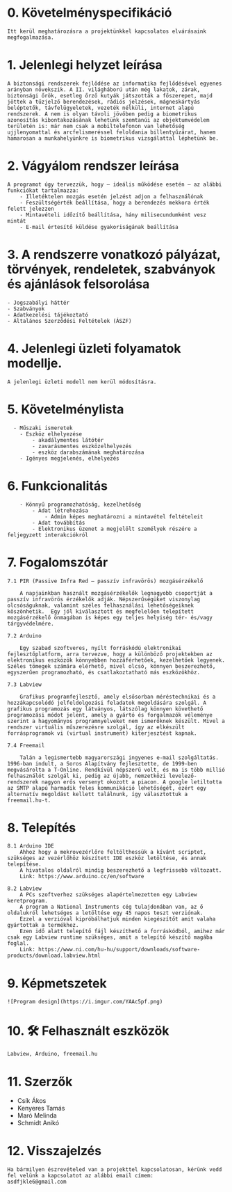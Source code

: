 # 0. Követelményspecifikáció
    Itt kerül meghatározásra a projektünkkel kapcsolatos elvárásaink megfogalmazása.

# 1. Jelenlegi helyzet leírása
    A biztonsági rendszerek fejlődése az informatika fejlődésével egyenes arányban növekszik. A II. világháború után még lakatok, zárak, biztonsági őrök, esetleg őrző kutyák játszották a főszerepet, majd jöttek a tűzjelző berendezések, rádiós jelzések, mágneskártyás beléptetők, távfelügyeletek, vezeték nélküli, internet alapú rendszerek. A nem is olyan távoli jövőben pedig a biometrikus azonosítás kibontakozásának lehetünk szemtanúi az objektumvédelem területén is: már nem csak a mobiltelefonon van lehetőség ujjlenyomattal és arcfelismeréssel feloldania billentyűzárat, hanem hamarosan a munkahelyünkre is biometrikus vizsgálattal léphetünk be.
    
# 2. Vágyálom rendszer leírása
    A programot úgy tervezzük, hogy – ideális működése esetén – az alábbi funkciókat tartalmazza:
        - Illetéktelen mozgás esetén jelzést adjon a felhasználónak
        - Feszültségérték beállítása, hogy a berendezés mekkora érték felett jelezzen
        - Mintavételi időzítő beállítása, hány milisecundumként vesz mintát
        - E-mail értesítő küldése gyakoriságának beállítása

# 3. A rendszerre vonatkozó pályázat, törvények, rendeletek, szabványok és ajánlások felsorolása
    - Jogszabályi háttér
    - Szabványok
	- Adatkezelési tájékoztató
	- Általános Szerződési Feltételek (ÁSZF)

# 4. Jelenlegi üzleti folyamatok modellje.
    A jelenlegi üzleti modell nem kerül módosításra.

# 5. Követelménylista
      - Műszaki ismeretek
        - Eszköz elhelyezése
            - akadálymentes látótér
            - zavarásmentes eszközelhelyezés
            - eszköz darabszámának meghatározása
        - Igényes megjelenés, elhelyezés

# 6. Funkcionalitás
        - Könnyű programozhatóság, kezelhetőség
            - Adat létrehozása
                - Admin képes meghatározni a mintavétel feltételeit
            - Adat továbbítás
            - Elektronikus üzenet a megjelölt személyek részére a feljegyzett interakciókról

# 7. Fogalomszótár
    7.1 PIR (Passive Infra Red – passzív infravörös) mozgásérzékelő

        A napjainkban használt mozgásérzékelők legnagyobb csoportját a passzív infravörös érzékelők adják. Népszerűségüket viszonylag olcsóságuknak, valamint széles felhasználási lehetőségeiknek köszönhetik.  Egy jól kiválasztott és megfelelően telepített mozgásérzékelő önmagában is képes egy teljes helyiség tér- és/vagy tárgyvédelmére.     
    
    7.2 Arduino
        
        Egy szabad szoftveres, nyílt forráskódú elektronikai fejlesztőplatform, arra tervezve, hogy a különböző projektekben az elektronikus eszközök könnyebben hozzáférhetőek, kezelhetőek legyenek. Széles tömegek számára elérhető, mivel olcsó, könnyen beszerezhető, egyszerűen programozható, és csatlakoztatható más eszközökhöz.

    7.3 Labview

        Grafikus programfejlesztő, amely elsősorban méréstechnikai és a hozzákapcsolódó jelfeldolgozási feladatok megoldására szolgál. A grafikus programozás egy látványos, látszólag könnyen követhető programozási módot jelent, amely a gyártó és forgalmazók véleménye szerint a hagyományos programnyelveket nem ismerőknek készült. Mivel a rendszer virtuális műszerezésre szolgál, így az elkészült forrásprogramok vi (virtual instrument) kiterjesztést kapnak.

    7.4 Freemail
       
        Talán a legismertebb magyarországi ingyenes e-mail szolgáltatás. 1996-ban indult, a Soros Alapítvány fejlesztette, de 1999-ben megvásárolta a T-Online. Rendkívül népszerű volt, és ma is több millió felhasználót szolgál ki, pedig az újabb, nemzetközi levelező-rendszerek nagyon erős versenyt okozott a piacon. A google letiltotta az SMTP alapú harmadik feles kommunikáció lehetőségét, ezért egy alternatív megoldást kellett találnunk, így választottuk a freemail.hu-t.

# 8. Telepítés
    8.1 Arduino IDE
        Ahhoz hogy a mekrovezérlőre feltölthessük a kívánt scriptet, szükséges az vezérlőhöz készített IDE eszköz letöltése, és annak telepítése.
        A hivatalos oldalról mindig beszerezhető a legfrissebb változatt.
        Link: https://www.arduino.cc/en/software
    
    8.2 Labview
        A PCs szoftverhez szükséges alapértelmezetten egy Labview keretprogram.
        A program a National Instruments cég tulajdonában van, az ő oldalukról lehetséges a letöltése egy 45 napos teszt verziónak.
        Ezzel a verzióval kipróbálhatjuk minden kiegészítőt amit valaha gyártottak a termékhez.
        Ezen idő alatt telepítő fájl készíthető a forráskódból, amihez már csak egy Labview runtime szükséges, amit a telepítő készítő magába foglal.
        Link: https://www.ni.com/hu-hu/support/downloads/software-products/download.labview.html

# 9. Képmetszetek

    ![Program design](https://i.imgur.com/YAAc5pf.png)

# 10. 🛠 Felhasznált eszközök
    Labview, Arduino, freemail.hu

# 11. Szerzők

- Csík Ákos
- Kenyeres Tamás 
- Maró Melinda
- Schmidt Anikó

# 12. Visszajelzés

    Ha bármilyen észrevételed van a projekttel kapcsolatosan, kérünk vedd fel velünk a kapcsolatot az alábbi email címem:
    asdfjkle6@gmail.com


